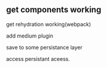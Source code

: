 get components working
-------------------------------

get rehydration working(webpack)

add medium plugin 

save to some persistance layer

access persistant aceess.